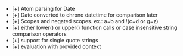 - [+] Atom parsing for Date
- [+] Date converted to chrono datetime for comparison later
- [+] Scopes and negated scopes. ex.: a=b and !(c=d or g=z)
- [+] either lower() or upper() function calls or case insensitive string comparison operators
- [+] support for single quote strings
- [+] evaluation with provided context
